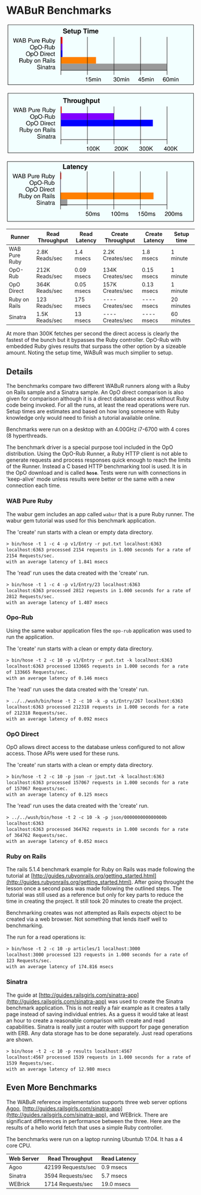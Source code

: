 # WABuR Benchmarks

![](../pages/setup.svg)

![](../pages/throughput.svg)

![](../pages/latency.svg)

| Runner        | Read Throughput | Read Latency | Create Throughput | Create Latency | Setup time |
| ------------- | --------------- | ------------ | ----------------- | -------------- | ---------- |
| WAB Pure Ruby | 2.8K Reads/sec  | 1.4 msecs    | 2.2K Creates/sec  | 1.8 msecs      |  1 minute  |
| OpO-Rub       | 212K Reads/sec  | 0.09 msecs   | 134K Creates/sec  | 0.15 msecs     |  1 minute  |
| OpO Direct    | 364K Reads/sec  | 0.05 msecs   | 157K Creates/sec  | 0.13 msecs     |  1 minute  |
| Ruby on Rails |  123 Reads/sec  | 175 msecs    | ---- Creates/sec  | ---- msecs     | 20 minutes |
| Sinatra       | 1.5K Reads/sec  |  13 msecs    | ---- Creates/sec  | ---- msecs     | 60 minutes |

At more than 300K fetches per second the direct access is clearly the fastest
of the bunch but it bypasses the Ruby controller. OpO-Rub with embedded Ruby
gives results that surpass the other option by a sizeable amount. Noting the
setup time, WABuR was much simplier to setup.

## Details

The benchmarks compare two different WABuR runners along with a Ruby on Rails
sample and a Sinatra sample. An OpO direct comparison is also given for
comparison although it is a direct database access without Ruby code being
invoked. For all the runs, at least the read operations were run. Setup times
are estimates and based on how long someone with Ruby knowledge only would
need to finish a tutorial available online.

Benchmarks were run on a desktop with an 4.00GHz i7-6700 with 4 cores (8
hyperthreads.

The benchmark driver is a special purpose tool included in the OpO
distribution. Using the OpO-Rub Runner, a Ruby HTTP client is not able to
generate requests and process responses quick enough to reach the limits of
the Runner. Instead a C based HTTP benchmarking tool is used. It is in the OpO
download and is called **`hose`**. Tests were run with connections in
'keep-alive' mode unless results were better or the same with a new connection
each time.

### WAB Pure Ruby

The wabur gem includes an app called `wabur` that is a pure Ruby runner. The
wabur gem tutorial was used for this benchmark application.

The 'create' run starts with a clean or empty data directory.
```
> bin/hose -t 1 -c 4 -p v1/Entry -r put.txt localhost:6363
localhost:6363 processed 2154 requests in 1.000 seconds for a rate of 2154 Requests/sec.
with an average latency of 1.841 msecs
```

The 'read' run uses the data created with the 'create' run.
```
> bin/hose -t 1 -c 4 -p v1/Entry/23 localhost:6363
localhost:6363 processed 2812 requests in 1.000 seconds for a rate of 2812 Requests/sec.
with an average latency of 1.407 msecs
```

### Opo-Rub

Using the same wabur application files the `opo-rub` application was used to
run the application.

The 'create' run starts with a clean or empty data directory.
```
> bin/hose -t 2 -c 10 -p v1/Entry -r put.txt -k localhost:6363
localhost:6363 processed 133665 requests in 1.000 seconds for a rate of 133665 Requests/sec.
with an average latency of 0.146 msecs
```

The 'read' run uses the data created with the 'create' run.
```
> ../../wush/bin/hose -t 2 -c 10 -k -p v1/Entry/267 localhost:6363
localhost:6363 processed 212318 requests in 1.000 seconds for a rate of 212318 Requests/sec.
with an average latency of 0.092 msecs

```

### OpO Direct

OpO allows direct access to the database unless configured to not allow
access. Those APIs were used for these runs.

The 'create' run starts with a clean or empty data directory.
```
> bin/hose -t 2 -c 10 -p json -r jput.txt -k localhost:6363
localhost:6363 processed 157067 requests in 1.000 seconds for a rate of 157067 Requests/sec.
with an average latency of 0.125 msecs
```

The 'read' run uses the data created with the 'create' run.
```
> ../../wush/bin/hose -t 2 -c 10 -k -p json/000000000000000b localhost:6363
localhost:6363 processed 364762 requests in 1.000 seconds for a rate of 364762 Requests/sec.
with an average latency of 0.052 msecs
```

### Ruby on Rails

The rails 5.1.4 benchmark example for Ruby on Rails was made following the
tutorial at
[http://guides.rubyonrails.org/getting_started.html](http://guides.rubyonrails.org/getting_started.html). After
going throught the lesson once a second pass was made following the outlined
steps. The tutorial was still used as a reference but only for key parts to
reduce the time in creating the project. It still took 20 minutes to create
the project.

Benchmarking creates was not attempted as Rails expects object to be created
via a web browser. Not something that lends itself well to benchmarking.

The run for a read operations is:

```
> bin/hose -t 2 -c 10 -p articles/1 localhost:3000
localhost:3000 processed 123 requests in 1.000 seconds for a rate of 123 Requests/sec.
with an average latency of 174.816 msecs
```

### Sinatra

The guide at
[http://guides.railsgirls.com/sinatra-app](http://guides.railsgirls.com/sinatra-app)
was used to create the Sinatra benchmark application. This is not really a
fair example as it creates a tally page instead of saving individual
entries. As a guess it would take at least an hour to create a reasonable
comparison with create and read capabilities. Sinatra is really just a router
with support for page generation with ERB. Any data storage has to be done
separately. Just read operations are shown.

```
> bin/hose -t 2 -c 10 -p results localhost:4567
localhost:4567 processed 1539 requests in 1.000 seconds for a rate of 1539 Requests/sec.
with an average latency of 12.980 msecs
```

## Even More Benchmarks

The WABuR reference implementation supports three web server options
[Agoo](https://github.com/ohler55/agoo),
[http://guides.railsgirls.com/sinatra-app](http://guides.railsgirls.com/sinatra-app),
and WEBrick. There are significant differences in performance between the
three. Here are the results of a hello world fetch that uses a simple Ruby
controller.

The benchmarks were run on a laptop running Ubuntub 17.04. It has a 4 core CPU.

| Web Server | Read Throughput     | Read Latency |
| ---------- | ------------------- | ------------ |
| Agoo       | 42199 Requests/sec  |  0.9 msecs   |
| Sinatra    |  3594 Requests/sec  |  5.7 msecs   |
| WEBrick    |  1714 Requests/sec  | 19.0 msecs   |

